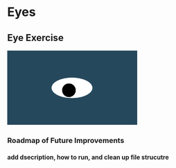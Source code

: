 # Eyes
## Eye Exercise
<img src= "oneeye.png" width='300'/>

### Roadmap of Future Improvements
#### add dsecription, how to run, and clean up file strucutre


